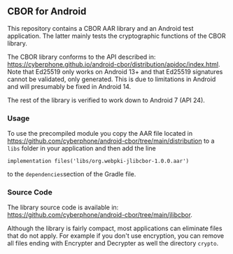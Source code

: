 ## CBOR for Android
This repository contains a CBOR AAR library and an Android test application.
The latter mainly tests the cryptographic functions of the CBOR library.

The CBOR library conforms to the API described in:
https://cyberphone.github.io/android-cbor/distribution/apidoc/index.html.
Note that Ed25519 only works on Android 13+ and that Ed25519 signatures
cannot be validated, only generated.  This is due to limitations in Android
and will presumably be fixed in Android 14.

The rest of the library is verified to work down to Android 7 (API 24).

### Usage
To use the precompiled module you copy the AAR file located in 
https://github.com/cyberphone/android-cbor/tree/main/distribution
to a ```libs``` folder in your application and then add the line
```code
implementation files('libs/org.webpki-jlibcbor-1.0.0.aar')
```
to the ```dependencies```section of the Gradle file.
 
 ### Source Code
The library source code is available in:
https://github.com/cyberphone/android-cbor/tree/main/jlibcbor.

Although the library is fairly compact, most applications can eliminate files that do not apply.
For example if you don't use encryption, you can remove all files ending with Encrypter and Decrypter
as well the directory ```crypto```.
